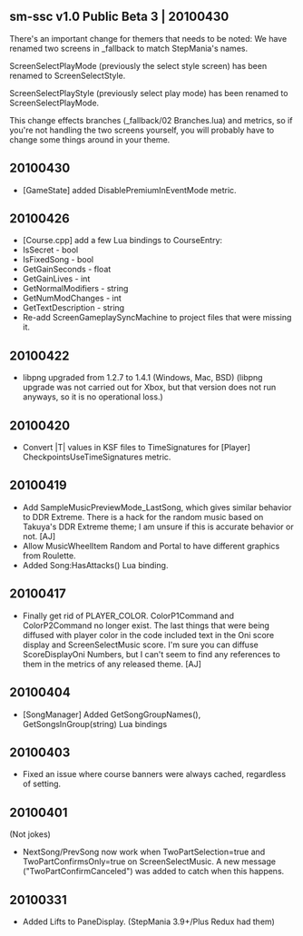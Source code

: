 sm-ssc v1.0 Public Beta 3 | 20100430
--------------------------------------------------------------------------------
There's an important change for themers that needs to be noted:
We have renamed two screens in _fallback to match StepMania's names.

ScreenSelectPlayMode (previously the select style screen)
has been renamed to ScreenSelectStyle.

ScreenSelectPlayStyle (previously select play mode) has been renamed
to ScreenSelectPlayMode.

This change effects branches (_fallback/02 Branches.lua) and metrics, so if
you're not handling the two screens yourself, you will probably have to change
some things around in your theme.

20100430
--------
* [GameState] added DisablePremiumInEventMode metric.

20100426
--------
* [Course.cpp] add a few Lua bindings to CourseEntry:
 * IsSecret - bool
 * IsFixedSong - bool
 * GetGainSeconds - float
 * GetGainLives - int
 * GetNormalModifiers - string
 * GetNumModChanges - int
 * GetTextDescription - string
* Re-add ScreenGameplaySyncMachine to project files that were missing it.

20100422
--------
* libpng upgraded from 1.2.7 to 1.4.1 (Windows, Mac, BSD)
  (libpng upgrade was not carried out for Xbox, but that version does
  not run anyways, so it is no operational loss.)

20100420
--------
* Convert |T| values in KSF files to TimeSignatures for [Player]
  CheckpointsUseTimeSignatures metric.

20100419
--------
* Add SampleMusicPreviewMode_LastSong, which gives similar behavior to
  DDR Extreme. There is a hack for the random music based on Takuya's
  DDR Extreme theme; I am unsure if this is accurate behavior or not. [AJ]
* Allow MusicWheelItem Random and Portal to have different graphics
  from Roulette.
* Added Song:HasAttacks() Lua binding.

20100417
--------
* Finally get rid of PLAYER_COLOR. ColorP1Command and ColorP2Command no
  longer exist. The last things that were being diffused with player color
  in the code included text in the Oni score display and ScreenSelectMusic score.
  I'm sure you can diffuse ScoreDisplayOni Numbers, but I can't seem to find any
  references to them in the metrics of any released theme. [AJ]

20100404
--------
* [SongManager] Added GetSongGroupNames(), GetSongsInGroup(string) Lua bindings

20100403
--------
* Fixed an issue where course banners were always cached, regardless of setting.

20100401
--------
(Not jokes)
* NextSong/PrevSong now work when TwoPartSelection=true and
  TwoPartConfirmsOnly=true on ScreenSelectMusic. A new message
  ("TwoPartConfirmCanceled") was added to catch when this happens.

20100331
--------
* Added Lifts to PaneDisplay. (StepMania 3.9+/Plus Redux had them)